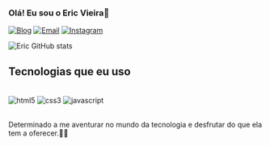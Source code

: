 
### Olá! Eu sou o Eric Vieira🫡

[![Blog](https://img.shields.io/badge/LinkedIn-0077B5?style=for-the-badge&logo=linkedin&logoColor=white)](https://www.linkedin.com/in/eric-vieiradv/)
[![Email](https://img.shields.io/badge/Gmail-D14836?style=for-the-badge&logo=gmail&logoColor=white
)](ericdesousa560@gmail.com)
[![Instagram](https://img.shields.io/badge/Instagram-E4405F?style=for-the-badge&logo=instagram&logoColor=white)](https://www.instagram.com/ericsouusa/)

![Eric GitHub stats](https://github-readme-stats.vercel.app/api?username=EricVieiraDev&show_icons=true&theme=radical)

## Tecnologias que eu uso

<div style="display: inline_block"><br/>
    <img align="center" alt="html5" src="https://img.shields.io/badge/HTML5-E34F26?style=for-the-badge&logo=html5&logoColor=white"/>
    <img align="center" alt="css3" src="https://img.shields.io/badge/CSS3-1572B6?style=for-the-badge&logo=css3&logoColor=white"/>
    <img align="center" alt="javascript" src="https://img.shields.io/badge/JavaScript-323330?style=for-the-badge&logo=javascript&logoColor=F7DF1E"/>
</div><br/>

Determinado a me aventurar no mundo da tecnologia e desfrutar do que ela tem a oferecer.👨‍💻
